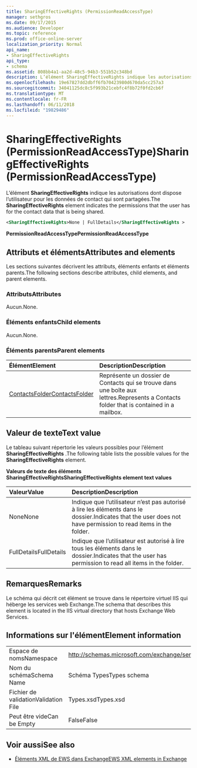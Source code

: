 ```yaml
---
title: SharingEffectiveRights (PermissionReadAccessType)
manager: sethgros
ms.date: 09/17/2015
ms.audience: Developer
ms.topic: reference
ms.prod: office-online-server
localization_priority: Normal
api_name:
- SharingEffectiveRights
api_type:
- schema
ms.assetid: 808bb4a1-aa2d-48c5-94b3-551b52c348bd
description: L’élément SharingEffectiveRights indique les autorisations dont dispose l’utilisateur pour les données de contact qui sont partagées.
ms.openlocfilehash: 19e67827dd2dbff6fb70423980d670da5cc257a3
ms.sourcegitcommit: 34041125dc8c5f993b21cebfc4f8b72f0fd2cb6f
ms.translationtype: MT
ms.contentlocale: fr-FR
ms.lasthandoff: 06/11/2018
ms.locfileid: "19829486"
---
```

# <a name="sharingeffectiverights-permissionreadaccesstype"></a><span data-ttu-id="207f7-103">SharingEffectiveRights (PermissionReadAccessType)</span><span class="sxs-lookup"><span data-stu-id="207f7-103">SharingEffectiveRights (PermissionReadAccessType)</span></span>

<span data-ttu-id="207f7-104">L’élément **SharingEffectiveRights** indique les autorisations dont dispose l’utilisateur pour les données de contact qui sont partagées.</span><span class="sxs-lookup"><span data-stu-id="207f7-104">The **SharingEffectiveRights** element indicates the permissions that the user has for the contact data that is being shared.</span></span> 
  
```XML
<SharingEffectiveRights>None | FullDetails</SharingEffectiveRights >
```

 <span data-ttu-id="207f7-105">**PermissionReadAccessType**</span><span class="sxs-lookup"><span data-stu-id="207f7-105">**PermissionReadAccessType**</span></span>
## <a name="attributes-and-elements"></a><span data-ttu-id="207f7-106">Attributs et éléments</span><span class="sxs-lookup"><span data-stu-id="207f7-106">Attributes and elements</span></span>

<span data-ttu-id="207f7-107">Les sections suivantes décrivent les attributs, éléments enfants et éléments parents.</span><span class="sxs-lookup"><span data-stu-id="207f7-107">The following sections describe attributes, child elements, and parent elements.</span></span>
  
### <a name="attributes"></a><span data-ttu-id="207f7-108">Attributs</span><span class="sxs-lookup"><span data-stu-id="207f7-108">Attributes</span></span>

<span data-ttu-id="207f7-109">Aucun.</span><span class="sxs-lookup"><span data-stu-id="207f7-109">None.</span></span>
  
### <a name="child-elements"></a><span data-ttu-id="207f7-110">Éléments enfants</span><span class="sxs-lookup"><span data-stu-id="207f7-110">Child elements</span></span>

<span data-ttu-id="207f7-111">Aucun.</span><span class="sxs-lookup"><span data-stu-id="207f7-111">None.</span></span>
  
### <a name="parent-elements"></a><span data-ttu-id="207f7-112">Éléments parents</span><span class="sxs-lookup"><span data-stu-id="207f7-112">Parent elements</span></span>

|<span data-ttu-id="207f7-113">**Élément**</span><span class="sxs-lookup"><span data-stu-id="207f7-113">**Element**</span></span>|<span data-ttu-id="207f7-114">**Description**</span><span class="sxs-lookup"><span data-stu-id="207f7-114">**Description**</span></span>|
|:-----|:-----|
|[<span data-ttu-id="207f7-115">ContactsFolder</span><span class="sxs-lookup"><span data-stu-id="207f7-115">ContactsFolder</span></span>](contactsfolder.md) <br/> |<span data-ttu-id="207f7-116">Représente un dossier de Contacts qui se trouve dans une boîte aux lettres.</span><span class="sxs-lookup"><span data-stu-id="207f7-116">Represents a Contacts folder that is contained in a mailbox.</span></span>  <br/> |
   
## <a name="text-value"></a><span data-ttu-id="207f7-117">Valeur de texte</span><span class="sxs-lookup"><span data-stu-id="207f7-117">Text value</span></span>

<span data-ttu-id="207f7-118">Le tableau suivant répertorie les valeurs possibles pour l’élément **SharingEffectiveRights** .</span><span class="sxs-lookup"><span data-stu-id="207f7-118">The following table lists the possible values for the **SharingEffectiveRights** element.</span></span> 
  
<span data-ttu-id="207f7-119">**Valeurs de texte des éléments SharingEffectiveRights**</span><span class="sxs-lookup"><span data-stu-id="207f7-119">**SharingEffectiveRights element text values**</span></span>

|<span data-ttu-id="207f7-120">**Valeur**</span><span class="sxs-lookup"><span data-stu-id="207f7-120">**Value**</span></span>|<span data-ttu-id="207f7-121">**Description**</span><span class="sxs-lookup"><span data-stu-id="207f7-121">**Description**</span></span>|
|:-----|:-----|
|<span data-ttu-id="207f7-122">None</span><span class="sxs-lookup"><span data-stu-id="207f7-122">None</span></span>  <br/> |<span data-ttu-id="207f7-123">Indique que l’utilisateur n’est pas autorisé à lire les éléments dans le dossier.</span><span class="sxs-lookup"><span data-stu-id="207f7-123">Indicates that the user does not have permission to read items in the folder.</span></span>  <br/> |
|<span data-ttu-id="207f7-124">FullDetails</span><span class="sxs-lookup"><span data-stu-id="207f7-124">FullDetails</span></span>  <br/> |<span data-ttu-id="207f7-125">Indique que l’utilisateur est autorisé à lire tous les éléments dans le dossier.</span><span class="sxs-lookup"><span data-stu-id="207f7-125">Indicates that the user has permission to read all items in the folder.</span></span>  <br/> |
   
## <a name="remarks"></a><span data-ttu-id="207f7-126">Remarques</span><span class="sxs-lookup"><span data-stu-id="207f7-126">Remarks</span></span>

<span data-ttu-id="207f7-127">Le schéma qui décrit cet élément se trouve dans le répertoire virtuel IIS qui héberge les services web Exchange.</span><span class="sxs-lookup"><span data-stu-id="207f7-127">The schema that describes this element is located in the IIS virtual directory that hosts Exchange Web Services.</span></span>
  
## <a name="element-information"></a><span data-ttu-id="207f7-128">Informations sur l'élément</span><span class="sxs-lookup"><span data-stu-id="207f7-128">Element information</span></span>

|||
|:-----|:-----|
|<span data-ttu-id="207f7-129">Espace de noms</span><span class="sxs-lookup"><span data-stu-id="207f7-129">Namespace</span></span>  <br/> |http://schemas.microsoft.com/exchange/services/2006/types  <br/> |
|<span data-ttu-id="207f7-130">Nom du schéma</span><span class="sxs-lookup"><span data-stu-id="207f7-130">Schema Name</span></span>  <br/> |<span data-ttu-id="207f7-131">Schéma Types</span><span class="sxs-lookup"><span data-stu-id="207f7-131">Types schema</span></span>  <br/> |
|<span data-ttu-id="207f7-132">Fichier de validation</span><span class="sxs-lookup"><span data-stu-id="207f7-132">Validation File</span></span>  <br/> |<span data-ttu-id="207f7-133">Types.xsd</span><span class="sxs-lookup"><span data-stu-id="207f7-133">Types.xsd</span></span>  <br/> |
|<span data-ttu-id="207f7-134">Peut être vide</span><span class="sxs-lookup"><span data-stu-id="207f7-134">Can be Empty</span></span>  <br/> |<span data-ttu-id="207f7-135">False</span><span class="sxs-lookup"><span data-stu-id="207f7-135">False</span></span>  <br/> |
   
## <a name="see-also"></a><span data-ttu-id="207f7-136">Voir aussi</span><span class="sxs-lookup"><span data-stu-id="207f7-136">See also</span></span>



- [<span data-ttu-id="207f7-137">Éléments XML de EWS dans Exchange</span><span class="sxs-lookup"><span data-stu-id="207f7-137">EWS XML elements in Exchange</span></span>](ews-xml-elements-in-exchange.md)

